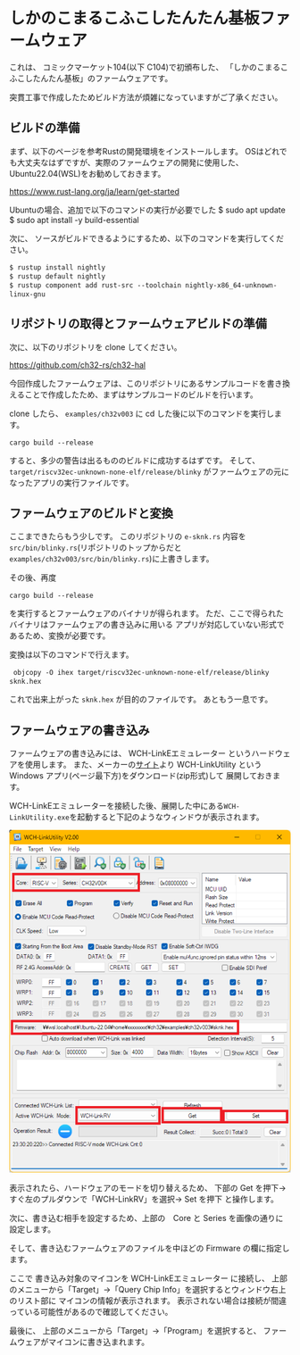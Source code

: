 # しかのこまるこふこしたんたん基板ファームウェア

これは、 コミックマーケット104(以下 C104)で初頒布した、
 「しかのこまるこふこしたんたん基板」のファームウェアです。

 突貫工事で作成したためビルド方法が煩雑になっていますがご了承ください。

 ## ビルドの準備

まず、以下のページを参考Rustの開発環境をインストールします。
OSはどれでも大丈夫なはずですが、実際のファームウェアの開発に使用した、Ubuntu22.04(WSL)をお勧めしておきます。

https://www.rust-lang.org/ja/learn/get-started

Ubuntuの場合、追加で以下のコマンドの実行が必要でした
    $ sudo apt update
    $ sudo apt install -y build-essential

次に、 ソースがビルドできるようにするため、以下のコマンドを実行してください。

    $ rustup install nightly
    $ rustup default nightly
    $ rustup component add rust-src --toolchain nightly-x86_64-unknown-linux-gnu

## リポジトリの取得とファームウェアビルドの準備

次に、以下のリポジトリを clone してください。

https://github.com/ch32-rs/ch32-hal

今回作成したファームウェアは、このリポジトリにあるサンプルコードを書き換えることで作成したため、まずはサンプルコードのビルドを行います。

clone したら、 `examples/ch32v003` に cd した後に以下のコマンドを実行します。

    cargo build --release

すると、多少の警告は出るもののビルドに成功するはずです。
そして、`target/riscv32ec-unknown-none-elf/release/blinky` がファームウェアの元になったアプリの実行ファイルです。

## ファームウェアのビルドと変換

ここまできたらもう少しです。
このリポジトリの `e-sknk.rs` 内容を `src/bin/blinky.rs`(リポジトリのトップからだと`examples/ch32v003/src/bin/blinky.rs`)に上書きします。

その後、再度

    cargo build --release

を実行するとファームウェアのバイナリが得られます。
ただ、ここで得られたバイナリはファームウェアの書き込みに用いる
アプリが対応していない形式であるため、変換が必要です。

変換は以下のコマンドで行えます。

     objcopy -O ihex target/riscv32ec-unknown-none-elf/release/blinky sknk.hex

これで出来上がった `sknk.hex` が目的のファイルです。
あともう一息です。

## ファームウェアの書き込み

ファームウェアの書き込みには、 WCH-LinkEエミュレーター というハードウェアを使用します。
また、メーカーの[サイト](https://www.wch-ic.com/products/WCH-Link.html)より
 WCH-LinkUtility という Windows アプリ(ページ最下方)をダウンロード(zip形式)して
展開しておきます。

WCH-LinkEエミュレーターを接続した後、展開した中にある`WCH-LinkUtility.exe`を起動すると下記のようなウィンドウが表示されます。

![画面イメージ](./util.png)

表示されたら、ハードウェアのモードを切り替えるため、
下部の Get を押下→すぐ左のプルダウンで「WCH-LinkRV」を選択→ Set を押下
と操作します。

次に、書き込む相手を設定するため、上部の　Core と Series を画像の通りに設定します。

そして、書き込むファームウェアのファイルを中ほどの Firmware の欄に指定します。

ここで 書き込み対象のマイコンを WCH-LinkEエミュレーター に接続し、
上部のメニューから「Target」→「Query Chip Info」を選択するとウィンドウ右上のリスト部に
マイコンの情報が表示されます。
表示されない場合は接続が間違っている可能性があるので確認してください。

最後に、 上部のメニューから「Target」→「Program」を選択すると、
ファームウェアがマイコンに書き込まれます。
